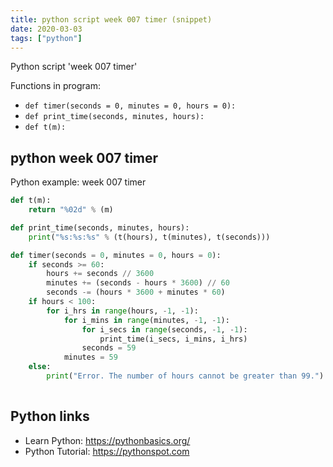 ```yaml
---
title: python script week 007 timer (snippet)
date: 2020-03-03
tags: ["python"]
---
```

Python script 'week 007 timer'

Functions in program: 
* `def timer(seconds = 0, minutes = 0, hours = 0):`
* `def print_time(seconds, minutes, hours):`
* `def t(m):`

## python week 007 timer

Python example: week 007 timer

```python
def t(m):
    return "%02d" % (m)

def print_time(seconds, minutes, hours):
    print("%s:%s:%s" % (t(hours), t(minutes), t(seconds)))

def timer(seconds = 0, minutes = 0, hours = 0):
    if seconds >= 60:
        hours += seconds // 3600
        minutes += (seconds - hours * 3600) // 60
        seconds -= (hours * 3600 + minutes * 60)
    if hours < 100:
        for i_hrs in range(hours, -1, -1):
            for i_mins in range(minutes, -1, -1):
                for i_secs in range(seconds, -1, -1):
                    print_time(i_secs, i_mins, i_hrs)
                seconds = 59
            minutes = 59
    else:
        print("Error. The number of hours cannot be greater than 99.")
    

```

## Python links

- Learn Python: https://pythonbasics.org/
- Python Tutorial: https://pythonspot.com
